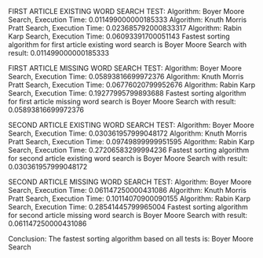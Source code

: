 FIRST ARTICLE EXISTING WORD SEARCH TEST: 
Algorithm: Boyer Moore Search, Execution Time: 0.011499000000185333
Algorithm: Knuth Morris Pratt Search, Execution Time: 0.023685792000833317
Algorithm: Rabin Karp Search, Execution Time: 0.06093391700051143
Fastest sorting algorithm for first article existing word search is Boyer Moore Search with result: 0.011499000000185333

FIRST ARTICLE MISSING WORD SEARCH TEST: 
Algorithm: Boyer Moore Search, Execution Time: 0.05893816699972376
Algorithm: Knuth Morris Pratt Search, Execution Time: 0.06776020799952676
Algorithm: Rabin Karp Search, Execution Time: 0.19277995799893688
Fastest sorting algorithm for first article missing word search is Boyer Moore Search with result: 0.05893816699972376

SECOND ARTICLE EXISTING WORD SEARCH TEST: 
Algorithm: Boyer Moore Search, Execution Time: 0.030361957999048172
Algorithm: Knuth Morris Pratt Search, Execution Time: 0.09749899999951595
Algorithm: Rabin Karp Search, Execution Time: 0.27206583299994236
Fastest sorting algorithm for second article existing word search is Boyer Moore Search with result: 0.030361957999048172

SECOND ARTICLE MISSING WORD SEARCH TEST: 
Algorithm: Boyer Moore Search, Execution Time: 0.061147250000431086
Algorithm: Knuth Morris Pratt Search, Execution Time: 0.10114070900090155
Algorithm: Rabin Karp Search, Execution Time: 0.28541445799965004
Fastest sorting algorithm for second article missing word search is Boyer Moore Search with result: 0.061147250000431086

Conclusion: 
The fastest sorting algorithm based on all tests is: Boyer Moore Search